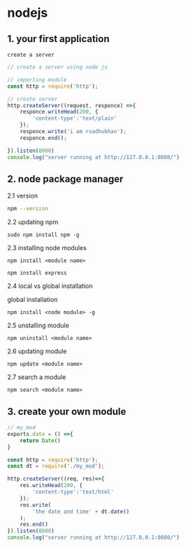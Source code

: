 # nodejs

## 1. your first application
```
create a server 
```
```js
// create a server using node js

// importing module
const http = require('http');     

// create server
http.createServer((request, responce) =>{
    responce.writeHead(200, {
        'content-type':'text/plain'
    });
    responce.write('i am rsadhukhan');
    responce.end();

}).listen(8080)
console.log("server running at http://127.0.0.1:8080/")
```

## 2. node package manager

2.1 version

```sh
npm --version
```

2.2 updating npm

```
sudo npm install npm -g
```
2.3 installing node modules

```
npm install <module name>
```
```
npm install express
```

2.4 local vs global installation

global installation
```
npm install <node module> -g 
```

2.5 unstalling module
```
npm uninstall <module name>
```
2.6 updating module
```
npm update <module name>
```
2.7 search a module
```
npm search <module name>
```
## 3. create your own module
```js
// my_mod
exports.date = () =>{
    return Date()
}
```

```js
const http = require('http');
const dt = require('./my_mod');

http.createServer((req, res)=>{
    res.writeHead(200, {
        'content-type':'text/html'
    });
    res.write(
        'the date and time' + dt.date()
    );
    res.end()
}).listen(8080)
console.log("server running at http://127.0.0.1:8080/")
```




